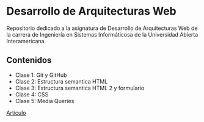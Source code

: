 # Desarrollo de Arquitecturas Web

Repositorio dedicado a la asignatura de Desarrollo de Arquitecturas Web de la carrera de Ingeniería en Sistemas Informáticosa de la Universidad Abierta Interamericana.

## Contenidos

- Clase 1: Git y GitHub
- Clase 2: Estructura semantica HTML
- Clase 3: Estructura semantica HTML 2 y formulario
- Clase 4: CSS
- Clase 5: Media Queries

[Articulo](https://www.theverge.com/24084444/humane-ai-pin-hands-on)
